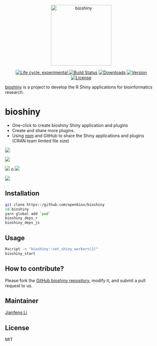 <p align="center">
  <a href="https://github/openbiox/bioshiny">
    <img
      alt="bioshiny"
      src="https://raw.githubusercontent.com/openbiox/bioshiny/master/doc/images/bioshiny-logo.svg?sanitize=true"
      width="200"
    />
  </a>
</p>

<p align="center">
  <a href="https://www.npmjs.com/package/bioshiny"><img src="https://img.shields.io/badge/lifecycle-experimental-orange.svg" alt="Life cycle: experimental">
  <a href="https://circleci.com/gh/openbiox/bioshiny/tree/master"><img src="https://img.shields.io/circleci/project/github/openbiox/bioshiny/master.svg" alt="Build Status"></a>
  <a href="https://npmcharts.com/compare/bioshiny?minimal=true"><img src="https://img.shields.io/npm/dm/bioshiny.svg" alt="Downloads"></a>
  <a href="https://www.npmjs.com/package/bioshiny"><img src="https://img.shields.io/npm/v/bioshiny.svg" alt="Version"></a>
  <a href="https://www.npmjs.com/package/bioshiny"><img src="https://img.shields.io/npm/l/bioshiny.svg" alt="License"></a>
</p>

[bioshiny](https://github.com/openbiox/bioshiny) is a project to develop the R Shiny applications for bioinformatics research.

# bioshiny

- One-click to create bioshiny Shiny application and plugins
- Create and share more plugins.
- Using [npm](https://www.npmjs.com/) and GitHub to share the Shiny applications and plugins (CRAN team limited file size)

![](https://raw.githubusercontent.com/Miachol/ftp/master/files/images/bioinstaller/overview2.jpg)

![](https://raw.githubusercontent.com/Miachol/ftp/master/files/images/bioinstaller/overview1.jpg)

![](https://raw.githubusercontent.com/Miachol/ftp/master/files/images/bioinstaller/overview3.jpg)
o
![](https://raw.githubusercontent.com/Miachol/ftp/master/files/images/bioinstaller/overview4.jpg)

![](https://raw.githubusercontent.com/Miachol/ftp/master/files/images/bioinstaller/overview4.jpg)

## Installation

```bash
git clone https::/github.com/openbiox/bioshiny
cd bioshiny
yarn global add `pwd`
bioshiny_deps_r
bioshiny_deps_js
```

## Usage

```bash
Rscript -e "bioshiny::set_shiny_workers(1)"
bioshiny_start
```

## How to contribute?

Please fork the [GitHub bioshiny
repository](https://github.com/openbiox/bioshiny), modify it, and
submit a pull request to us. 

## Maintainer

[Jianfeng Li](https://github.com/Miachol)

## License

MIT
